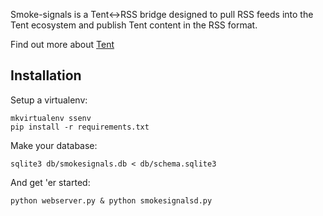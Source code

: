 Smoke-signals is a Tent<->RSS bridge designed to pull RSS feeds into the Tent ecosystem and publish Tent content in the RSS format.

Find out more about [Tent](http://tent.io)

## Installation

Setup a virtualenv:

    mkvirtualenv ssenv
    pip install -r requirements.txt

Make your database:

    sqlite3 db/smokesignals.db < db/schema.sqlite3

And get 'er started:

    python webserver.py & python smokesignalsd.py
